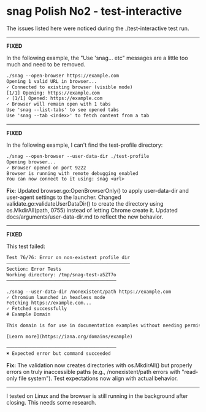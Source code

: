 # snag Polish No2 - test-interactive

The issues listed here were noticed during the ./test-interactive test run.

---

**FIXED**

In the following example, the "Use 'snag... etc" messages are a little too much and need to be removed.

```txt
./snag --open-browser https://example.com
Opening 1 valid URL in browser...
✓ Connected to existing browser (visible mode)
[1/1] Opening: https://example.com
✓ [1/1] Opened: https://example.com
✓ Browser will remain open with 1 tabs
Use 'snag --list-tabs' to see opened tabs
Use 'snag --tab <index>' to fetch content from a tab
```

---

**FIXED**

In the following example, I can't find the test-profile directory:

```txt
./snag --open-browser --user-data-dir ./test-profile
Opening browser...
✓ Browser opened on port 9222
Browser is running with remote debugging enabled
You can now connect to it using: snag <url>
```

**Fix:** Updated browser.go:OpenBrowserOnly() to apply user-data-dir and user-agent settings to the launcher. Changed validate.go:validateUserDataDir() to create the directory using os.MkdirAll(path, 0755) instead of letting Chrome create it. Updated docs/arguments/user-data-dir.md to reflect the new behavior.

---

**FIXED**

This test failed:

```txt
Test 76/76: Error on non-existent profile dir
─────────────────────────────────────────────
Section: Error Tests
Working directory: /tmp/snag-test-a5ZT7o
────────────────────────────────────────

./snag --user-data-dir /nonexistent/path https://example.com
✓ Chromium launched in headless mode
Fetching https://example.com...
✓ Fetched successfully
# Example Domain

This domain is for use in documentation examples without needing permission. Avoid use in operations.

[Learn more](https://iana.org/domains/example)

────────────────────────────────────────
✖ Expected error but command succeeded
```

**Fix:** The validation now creates directories with os.MkdirAll() but properly errors on truly inaccessible paths (e.g., /nonexistent/path errors with "read-only file system"). Test expectations now align with actual behavior.

---

I tested on Linux and the browser is still running in the background after closing. This needs some research.

